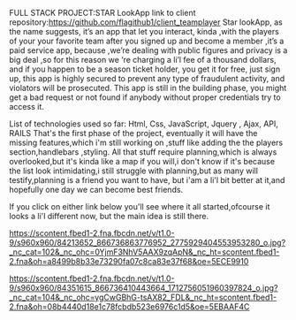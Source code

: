 FULL STACK PROJECT:STAR LookApp
link to client repository:https://github.com/flagithub1/client_teamplayer
Star lookApp, as the name  suggests, it’s an app that let you interact, kinda ,with  the players of your your favorite team  after you signed up and become a member ,it’s a paid service app, because ,we’re dealing with public figures and privacy is a big deal ,so for this reason  we ‘re charging  a li’l fee of a thousand dollars, and if you happen to be a season ticket holder, you get it  for free, just sign up, this app is highly secured to prevent any type of fraudulent activity, and violators will be prosecuted. This app is still in the building phase, you might get a bad request or not found if anybody without proper credentials try to access it.

List of technologies used so far:
Html, Css, JavaScript,  Jquery ,  Ajax, API, RAILS
That's the first phase of the project, eventually it will have the missing features,which i'm still working on ,stuff like adding the the players section,handlebars ,styling.
All that stuff require planning,which is always overlooked,but it's kinda like a map if you will,i don't know if it's because the list look intimidating,i still struggle with planning,but as many will testify,planning is a friend you want to have, but i'am a li'l bit better at it,and hopefully one day we can become best friends.

If you click on either link  below you'll see where it all started,ofcourse it looks a li'l different now, but the main idea is still there.

https://scontent.fbed1-2.fna.fbcdn.net/v/t1.0-9/s960x960/84213652_866736863776952_2775929404553953280_o.jpg?_nc_cat=102&_nc_ohc=0YjmF3NhV5AAX9zqApN&_nc_ht=scontent.fbed1-2.fna&oh=a8499b8b33e73290fa07c8ca83e37f68&oe=5ECE9910

https://scontent.fbed1-2.fna.fbcdn.net/v/t1.0-9/s960x960/84351615_866736410443664_1712756051960397824_o.jpg?_nc_cat=104&_nc_ohc=ygCwGBhG-tsAX82_FDL&_nc_ht=scontent.fbed1-2.fna&oh=08b4440d18e1c78fcbdb523e6976c1d5&oe=5EBAAF4C
